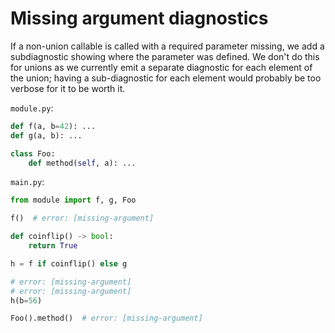 # Missing argument diagnostics

<!-- snapshot-diagnostics -->

If a non-union callable is called with a required parameter missing, we add a subdiagnostic showing
where the parameter was defined. We don't do this for unions as we currently emit a separate
diagnostic for each element of the union; having a sub-diagnostic for each element would probably be
too verbose for it to be worth it.

`module.py`:

```py
def f(a, b=42): ...
def g(a, b): ...

class Foo:
    def method(self, a): ...
```

`main.py`:

```py
from module import f, g, Foo

f()  # error: [missing-argument]

def coinflip() -> bool:
    return True

h = f if coinflip() else g

# error: [missing-argument]
# error: [missing-argument]
h(b=56)

Foo().method()  # error: [missing-argument]
```
